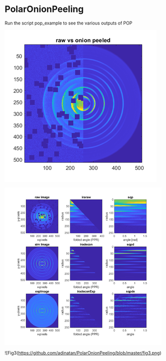 # PolarOnionPeeling

  Run the script pop_example to see the various outputs of POP
  
  ![Fig1](https://github.com/adinatan/PolarOnionPeeling/blob/master/fig1.png)
  
  ![Fig2](https://github.com/adinatan/PolarOnionPeeling/blob/master/fig2.png)
  
  ![Fig3(https://github.com/adinatan/PolarOnionPeeling/blob/master/fig3.png)
